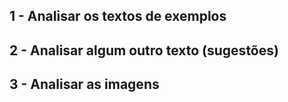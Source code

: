 ## 1 - Analisar os textos de exemplos

## 2 - Analisar algum outro texto (sugestões)

## 3 - Analisar as imagens

